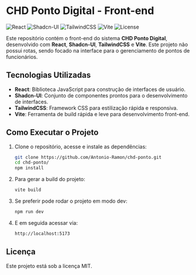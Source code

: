 # CHD Ponto Digital - Front-end

![React](https://img.shields.io/badge/React-18.2.0-blue)
![Shadcn-UI](https://img.shields.io/badge/Shadcn--UI-v1.0.0-green)
![TailwindCSS](https://img.shields.io/badge/TailwindCSS-3.4.12-blueviolet)
![Vite](https://img.shields.io/badge/Vite-5.4.1-yellow)
![License](https://img.shields.io/badge/license-MIT-brightgreen)

Este repositório contém o front-end do sistema **CHD Ponto Digital**, desenvolvido com **React**, **Shadcn-UI**, **TailwindCSS** e **Vite**. Este projeto não possui rotas, sendo focado na interface para o gerenciamento de pontos de funcionários.

## Tecnologias Utilizadas

- **React**: Biblioteca JavaScript para construção de interfaces de usuário.
- **Shadcn-UI**: Conjunto de componentes prontos para o desenvolvimento de interfaces.
- **TailwindCSS**: Framework CSS para estilização rápida e responsiva.
- **Vite**: Ferramenta de build rápida e leve para desenvolvimento front-end.

## Como Executar o Projeto

1. Clone o repositório, acesse e instale as dependências:
    ```bash
    git clone https://github.com/Antonio-Ramon/chd-ponto.git
    cd chd-ponto/
    npm install
    ```
   
2. Para gerar a build do projeto:
    ```bash
    vite build
    ```
3. Se preferir pode rodar o projeto em modo dev:
    ```bash
    npm run dev
    ```
4. E em seguida acessar via:
    ```bash
    http://localhost:5173
    ```
## Licença

Este projeto está sob a licença MIT.
